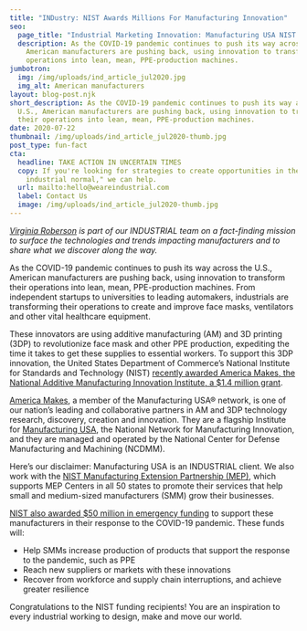 ```yaml
---
title: "INDustry: NIST Awards Millions For Manufacturing Innovation"
seo:
  page_title: "Industrial Marketing Innovation: Manufacturing USA NIST Funding"
  description: As the COVID-19 pandemic continues to push its way across the U.S.,
    American manufacturers are pushing back, using innovation to transform their
    operations into lean, mean, PPE-production machines.
jumbotron:
  img: /img/uploads/ind_article_jul2020.jpg
  img_alt: American manufacturers
layout: blog-post.njk
short_description: As the COVID-19 pandemic continues to push its way across the
  U.S., American manufacturers are pushing back, using innovation to transform
  their operations into lean, mean, PPE-production machines.
date: 2020-07-22
thumbnail: /img/uploads/ind_article_jul2020-thumb.jpg
post_type: fun-fact
cta:
  headline: TAKE ACTION IN UNCERTAIN TIMES
  copy: If you're looking for strategies to create opportunities in the "new
    industrial normal," we can help.
  url: mailto:hello@weareindustrial.com
  label: Contact Us
  image: /img/uploads/ind_article_jul2020-thumb.jpg
---
```

*[Virginia Roberson](https://www.linkedin.com/in/virginia-roberson-85a5583/) is part of our INDUSTRIAL team on a fact-finding mission to surface the technologies and trends impacting manufacturers and to share what we discover along the way.*

As the COVID-19 pandemic continues to push its way across the U.S., American manufacturers are pushing back, using innovation to transform their operations into lean, mean, PPE-production machines. From independent startups to universities to leading automakers, industrials are transforming their operations to create and improve face masks, ventilators and other vital healthcare equipment.

These innovators are using additive manufacturing (AM) and 3D printing (3DP) to revolutionize face mask and other PPE production, expediting the time it takes to get these supplies to essential workers. To support this 3DP innovation, the United States Department of Commerce’s National Institute for Standards and Technology (NIST) [recently awarded America Makes, the National Additive Manufacturing Innovation Institute, a $1.4 million grant](https://www.aerospacemanufacturinganddesign.com/article/america-makes-receives-nisat-grant-3d-printed-ppe/).

[America Makes](https://www.americamakes.us/about/), a member of the Manufacturing USA® network, is one of our nation’s leading and collaborative partners in AM and 3DP technology research, discovery, creation and innovation. They are a flagship Institute for [Manufacturing USA](https://www.manufacturingusa.com/), the National Network for Manufacturing Innovation, and they are managed and operated by the National Center for Defense Manufacturing and Machining (NCDMM).

Here’s our disclaimer: Manufacturing USA is an INDUSTRIAL client. We also work with the [NIST Manufacturing Extension Partnership (MEP)](https://www.nist.gov/mep), which supports MEP Centers in all 50 states to promote their services that help small and medium-sized manufacturers (SMM) grow their businesses.

[NIST also awarded $50 million in emergency funding](https://www.nist.gov/news-events/news/2020/07/nist-awards-50-million-funding-help-manufacturers-respond-pandemic) to support these manufacturers in their response to the COVID-19 pandemic. These funds will:

* Help SMMs increase production of products that support the response to the pandemic, such as PPE
* Reach new suppliers or markets with these innovations
* Recover from workforce and supply chain interruptions, and achieve greater resilience

Congratulations to the NIST funding recipients! You are an inspiration to every industrial working to design, make and move our world.